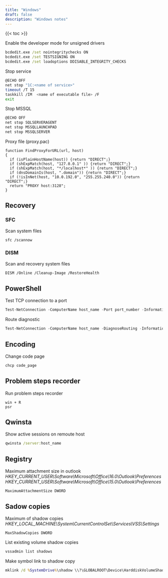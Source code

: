 ```yaml
---
title: "Windows"
draft: false
description: "Windows notes"
---
```


{{< toc >}}

Enable the developer mode for unsigned drivers

```cmd
bcdedit.exe /set nointegritychecks ON
bcdedit.exe /set TESTSIGNING ON
bcdedit.exe /set loadoptions DDISABLE_INTEGRITY_CHECKS
```

Stop service

```bash
@ECHO OFF
net stop "1C:<name of service>"
timeout /T 15
taskkill /IM  <name of executable file> /F
exit
```

Stop MSSQL

```bash
@ECHO OFF
net stop SQLSERVERAGENT
net stop MSSQLLAUNCHPAD
net stop MSSQLSERVER
```

Proxy file (proxy.pac)

```text
function FindProxyForURL(url, host)
{
  if (isPlainHostName(host)) {return "DIRECT";}
  if (shExpMatch(host, "127.0.0.1" )) {return "DIRECT";}
  if (shExpMatch(host, "*/localhost*" )) {return "DIRECT";}
  if (dnsDomainIs(host, ".domain")) {return "DIRECT";}
  if (!isInNet(host, "10.0.192.0", "255.255.240.0")) {return "DIRECT";}
  return "PROXY host:3128";
}
```

## Recovery

### SFC

Scan system files

```bash
sfc /scannow
```

### DISM

Scan and recovery system files

```bash
DISM /Online /Cleanup-Image /RestoreHealth
```

## PowerShell

Test TCP connection to a port

```powershell
Test-NetConnection -ComputerName host_name -Port port_number -InformationLevel "Detailed"
```

Route diagnostic

```powershell
Test-NetConnection -ComputerName host_name -DiagnoseRouting -InformationLevel "Detailed"
```

## Encoding

Change code page

```powershell
chcp code_page
```

## Problem steps recorder

Run problem steps recorder

```text
win + R
psr
```

## Qwinsta

Show active sessions on remoute host

```cmd
qwinsta /server:host_name
```

## Registry

Maximum attachment size in outlook
_HKEY_CURRENT_USER\Software\Microsoft\Office\16.0\Outlook\Preferences_
_HKEY_CURRENT_USER\Software\Microsoft\Office\15.0\Outlook\Preferences_

```text
MaximumAttachmentSize DWORD
```

## Sadow copies

Maximum of shadow copies
_HKEY_LOCAL_MACHINE\System\CurrentControlSet\Services\VSS\Settings_

```text
MaxShadowCopies DWORD
```

List existing volume shadow copies

```cmd
vssadmin list shadows
```

Make symbol link to shadow copy

```cmd
mklink /d %SystemDrive%\shadow \\?\GLOBALROOT\Device\HarddiskVolumeShadowCopy\
```
